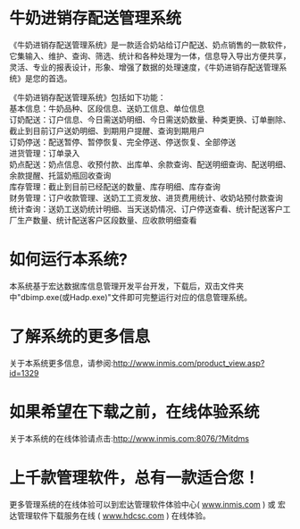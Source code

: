 # 牛奶进销存配送管理系统

《牛奶进销存配送管理系统》是一款适合奶站给订户配送、奶点销售的一款软件，它集输入、维护、查询、筛选、统计和各种处理为一体，信息导入导出方便共享，灵活、专业的报表设计，形象、增强了数据的处理速度，《牛奶进销存配送管理系统》是您的首选。 

《牛奶进销存配送管理系统》包括如下功能：   
基本信息：牛奶品种、区段信息、送奶工信息、单位信息   
订奶配送：订户信息、今日需送奶明细、今日需送奶数量、种类更换、订单删除、截止到目前订户送奶明细、到期用户提醒、查询到期用户   
订奶停送：配送暂停、暂停恢复、完全停送、停送恢复、全部停送   
进货管理：订单录入   
奶点配送：奶点信息、收预付款、出库单、余款查询、配送明细查询、配送明细、余款提醒、托篮奶瓶回收查询   
库存管理：截止到目前已经配送的数量、库存明细、库存查询   
财务管理：订户收款管理、送奶工工资发放、进货费用统计、收奶站预付款查询   
统计查询：送奶工送奶统计明细、当天送奶情况、订户停送查看、统计配送客户工厂生产数量、统计配送客户区段数量、应收款明细查看 

# 如何运行本系统?

本系统基于宏达数据库信息管理开发平台开发，下载后，双击文件夹中"dbimp.exe(或Hadp.exe)"文件即可完整运行对应的信息管理系统。

# 了解系统的更多信息

关于本系统更多信息，请参阅:http://www.inmis.com/product_view.asp?id=1329

# 如果希望在下载之前，在线体验系统

关于本系统的在线体验请点击:http://www.inmis.com:8076/?Mitdms

# 上千款管理软件，总有一款适合您！

更多管理系统的在线体验可以到宏达管理软件体验中心( www.inmis.com ) 或 宏达管理软件下载服务在线 ( www.hdcsc.com ) 在线体验。

